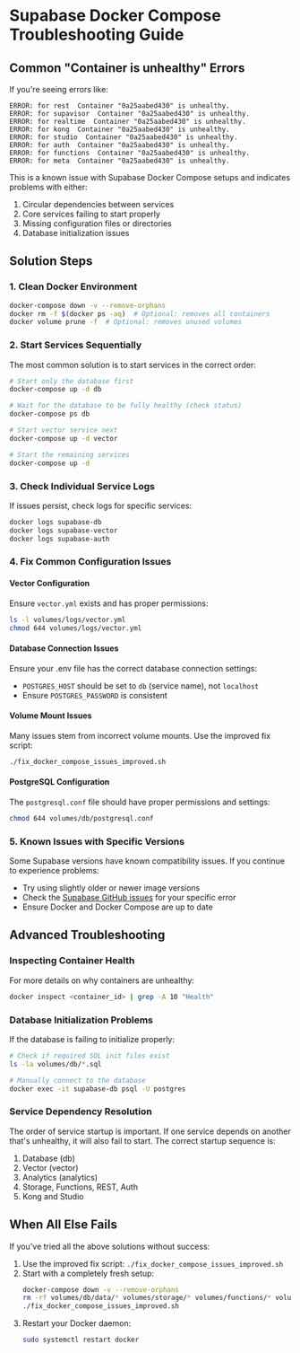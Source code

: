 # Supabase Docker Compose Troubleshooting Guide

## Common "Container is unhealthy" Errors

If you're seeing errors like:
```
ERROR: for rest  Container "0a25aabed430" is unhealthy.
ERROR: for supavisor  Container "0a25aabed430" is unhealthy.
ERROR: for realtime  Container "0a25aabed430" is unhealthy.
ERROR: for kong  Container "0a25aabed430" is unhealthy.
ERROR: for studio  Container "0a25aabed430" is unhealthy.
ERROR: for auth  Container "0a25aabed430" is unhealthy.
ERROR: for functions  Container "0a25aabed430" is unhealthy.
ERROR: for meta  Container "0a25aabed430" is unhealthy.
```

This is a known issue with Supabase Docker Compose setups and indicates problems with either:

1. Circular dependencies between services
2. Core services failing to start properly
3. Missing configuration files or directories 
4. Database initialization issues

## Solution Steps

### 1. Clean Docker Environment

```bash
docker-compose down -v --remove-orphans
docker rm -f $(docker ps -aq)  # Optional: removes all containers
docker volume prune -f  # Optional: removes unused volumes
```

### 2. Start Services Sequentially

The most common solution is to start services in the correct order:

```bash
# Start only the database first
docker-compose up -d db

# Wait for the database to be fully healthy (check status)
docker-compose ps db

# Start vector service next
docker-compose up -d vector

# Start the remaining services
docker-compose up -d
```

### 3. Check Individual Service Logs

If issues persist, check logs for specific services:

```bash
docker logs supabase-db
docker logs supabase-vector
docker logs supabase-auth
```

### 4. Fix Common Configuration Issues

#### Vector Configuration

Ensure `vector.yml` exists and has proper permissions:
```bash
ls -l volumes/logs/vector.yml
chmod 644 volumes/logs/vector.yml
```

#### Database Connection Issues

Ensure your .env file has the correct database connection settings:
- `POSTGRES_HOST` should be set to `db` (service name), not `localhost`
- Ensure `POSTGRES_PASSWORD` is consistent

#### Volume Mount Issues

Many issues stem from incorrect volume mounts. Use the improved fix script:
```bash
./fix_docker_compose_issues_improved.sh
```

#### PostgreSQL Configuration

The `postgresql.conf` file should have proper permissions and settings:
```bash
chmod 644 volumes/db/postgresql.conf
```

### 5. Known Issues with Specific Versions

Some Supabase versions have known compatibility issues. If you continue to experience problems:

- Try using slightly older or newer image versions
- Check the [Supabase GitHub issues](https://github.com/supabase/supabase/issues) for your specific error
- Ensure Docker and Docker Compose are up to date

## Advanced Troubleshooting

### Inspecting Container Health

For more details on why containers are unhealthy:

```bash
docker inspect <container_id> | grep -A 10 "Health"
```

### Database Initialization Problems

If the database is failing to initialize properly:

```bash
# Check if required SQL init files exist
ls -la volumes/db/*.sql

# Manually connect to the database
docker exec -it supabase-db psql -U postgres
```

### Service Dependency Resolution

The order of service startup is important. If one service depends on another that's unhealthy, it will also fail to start. The correct startup sequence is:

1. Database (db)
2. Vector (vector)
3. Analytics (analytics)
4. Storage, Functions, REST, Auth
5. Kong and Studio

## When All Else Fails

If you've tried all the above solutions without success:

1. Use the improved fix script: `./fix_docker_compose_issues_improved.sh`
2. Start with a completely fresh setup:
   ```bash
   docker-compose down -v --remove-orphans
   rm -rf volumes/db/data/* volumes/storage/* volumes/functions/* volumes/pooler/*
   ./fix_docker_compose_issues_improved.sh
   ```
3. Restart your Docker daemon:
   ```bash
   sudo systemctl restart docker